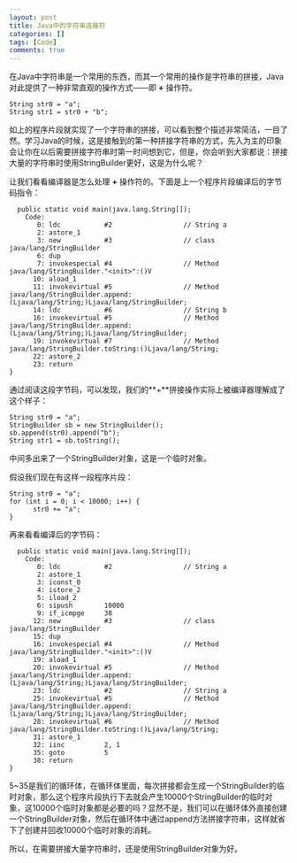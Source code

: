 ```yaml
---
layout: post
title: Java中的字符串连接符
categories: []
tags: [Code]
comments: true
---
```




在Java中字符串是一个常用的东西，而其一个常用的操作是字符串的拼接，Java对此提供了一种非常直观的操作方式——即 **+** 操作符。

```
String str0 = "a";
String str1 = str0 + "b";
```
如上的程序片段就实现了一个字符串的拼接，可以看到整个描述非常简洁，一目了然。学习Java的时候，这是接触到的第一种拼接字符串的方式，先入为主的印象会让你在以后需要拼接字符串时第一时间想到它，但是，你会听到大家都说：拼接大量的字符串时使用StringBuilder更好，这是为什么呢？

让我们看看编译器是怎么处理 **+** 操作符的。下面是上一个程序片段编译后的字节码指令：
```
  public static void main(java.lang.String[]);
    Code:
       0: ldc           #2                  // String a
       2: astore_1
       3: new           #3                  // class java/lang/StringBuilder
       6: dup
       7: invokespecial #4                  // Method java/lang/StringBuilder."<init>":()V
      10: aload_1
      11: invokevirtual #5                  // Method java/lang/StringBuilder.append:(Ljava/lang/String;)Ljava/lang/StringBuilder;
      14: ldc           #6                  // String b
      16: invokevirtual #5                  // Method java/lang/StringBuilder.append:(Ljava/lang/String;)Ljava/lang/StringBuilder;
      19: invokevirtual #7                  // Method java/lang/StringBuilder.toString:()Ljava/lang/String;
      22: astore_2
      23: return
}
```
通过阅读这段字节码，可以发现，我们的**+**拼接操作实际上被编译器理解成了这个样子：
```
String str0 = "a";
StringBuilder sb = new StringBuilder();
sb.append(str0).append("b");
String str1 = sb.toString();
```
中间多出来了一个StringBuilder对象，这是一个临时对象。

假设我们现在有这样一段程序片段：
```
String str0 = "a";
for (int i = 0; i < 10000; i++) {    
      str0 += "a";
}
```

再来看看编译后的字节码：
```
  public static void main(java.lang.String[]);
    Code:
       0: ldc           #2                  // String a
       2: astore_1
       3: iconst_0
       4: istore_2
       5: iload_2
       6: sipush        10000
       9: if_icmpge     38
      12: new           #3                  // class java/lang/StringBuilder
      15: dup
      16: invokespecial #4                  // Method java/lang/StringBuilder."<init>":()V
      19: aload_1
      20: invokevirtual #5                  // Method java/lang/StringBuilder.append:(Ljava/lang/String;)Ljava/lang/StringBuilder;
      23: ldc           #2                  // String a
      25: invokevirtual #5                  // Method java/lang/StringBuilder.append:(Ljava/lang/String;)Ljava/lang/StringBuilder;
      28: invokevirtual #6                  // Method java/lang/StringBuilder.toString:()Ljava/lang/String;
      31: astore_1
      32: iinc          2, 1
      35: goto          5
      38: return
}

```
5~35是我们的循环体，在循环体里面，每次拼接都会生成一个StringBuilder的临时对象，那么这个程序片段执行下去就会产生10000个StringBuilder的临时对象，这10000个临时对象都是必要的吗？显然不是，我们可以在循环体外直接创建一个StringBuilder对象，然后在循环体中通过append方法拼接字符串，这样就省下了创建并回收10000个临时对象的消耗。

所以，在需要拼接大量字符串时，还是使用StringBuilder对象为好。